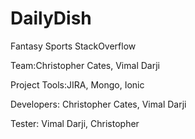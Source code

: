 # DailyDish
Fantasy Sports StackOverflow

Team:Christopher Cates, Vimal Darji

Project Tools:JIRA, Mongo, Ionic

Developers: Christopher Cates, Vimal Darji

Tester: Vimal Darji, Christopher


